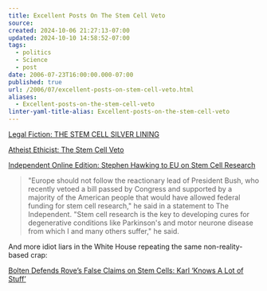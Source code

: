 ```yaml
---
title: Excellent Posts On The Stem Cell Veto
source: 
created: 2024-10-06 21:27:13-07:00
updated: 2024-10-10 14:58:52-07:00
tags:
  - politics
  - Science
  - post
date: 2006-07-23T16:00:00.000-07:00
published: true
url: /2006/07/excellent-posts-on-stem-cell-veto.html
aliases:
  - Excellent-posts-on-the-stem-cell-veto
linter-yaml-title-alias: Excellent-posts-on-the-stem-cell-veto
---
```



[Legal Fiction: THE STEM CELL SILVER LINING](http://lawandpolitics.blogspot.com/2006_07_01_lawandpolitics_archive.html#115346087117747370 "Legal Fiction:  THE STEM CELL SILVER LINING ")  
  
[Atheist Ethicist: The Stem Cell Veto](http://atheistethicist.blogspot.com/2006/07/stem-cell-veto.html)  
  
[Independent Online Edition: Stephen Hawking to EU on Stem Cell Research](http://news.independent.co.uk/world/science_technology/article1193119.ece "Independent Online Edition: Stephen Hawking to EU on Stem Cell Research")  
  

>   
> "Europe should not follow the reactionary lead of President Bush, who recently vetoed a bill passed by Congress and supported by a majority of the American people that would have allowed federal funding for stem cell research," he said in a statement to The Independent. "Stem cell research is the key to developing cures for degenerative conditions like Parkinson's and motor neurone disease from which I and many others suffer," he said.

  
  
And more idiot liars in the White House repeating the same non-reality-based crap:  
  
[Bolten Defends Rove’s False Claims on Stem Cells: Karl ‘Knows A Lot of Stuff’](http://thinkprogress.org/2006/07/23/bolten-rove-stem-cells/)